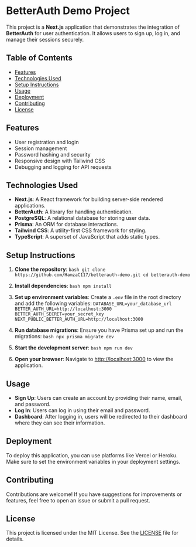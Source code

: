 # BetterAuth Demo Project

This project is a **Next.js** application that demonstrates the integration of **BetterAuth** for user authentication. It allows users to sign up, log in, and manage their sessions securely.

## Table of Contents

- [Features](#features)
- [Technologies Used](#technologies-used)
- [Setup Instructions](#setup-instructions)
- [Usage](#usage)
- [Deployment](#deployment)
- [Contributing](#contributing)
- [License](#license)

## Features

- User registration and login
- Session management
- Password hashing and security
- Responsive design with Tailwind CSS
- Debugging and logging for API requests

## Technologies Used

- **Next.js**: A React framework for building server-side rendered applications.
- **BetterAuth**: A library for handling authentication.
- **PostgreSQL**: A relational database for storing user data.
- **Prisma**: An ORM for database interactions.
- **Tailwind CSS**: A utility-first CSS framework for styling.
- **TypeScript**: A superset of JavaScript that adds static types.

## Setup Instructions

1. **Clone the repository**:   ```bash
   git clone https://github.com/HamzaC117/betterauth-demo.git
   cd betterauth-demo   ```

2. **Install dependencies**:   ```bash
   npm install   ```

3. **Set up environment variables**:
   Create a `.env` file in the root directory and add the following variables:   ```
   DATABASE_URL=your_database_url
   BETTER_AUTH_URL=http://localhost:3000
   BETTER_AUTH_SECRET=your_secret_key
   NEXT_PUBLIC_BETTER_AUTH_URL=http://localhost:3000   ```

4. **Run database migrations**:
   Ensure you have Prisma set up and run the migrations:   ```bash
   npx prisma migrate dev   ```

5. **Start the development server**:   ```bash
   npm run dev   ```

6. **Open your browser**:
   Navigate to [http://localhost:3000](http://localhost:3000) to view the application.

## Usage

- **Sign Up**: Users can create an account by providing their name, email, and password.
- **Log In**: Users can log in using their email and password.
- **Dashboard**: After logging in, users will be redirected to their dashboard where they can see their information.

## Deployment

To deploy this application, you can use platforms like Vercel or Heroku. Make sure to set the environment variables in your deployment settings.

## Contributing

Contributions are welcome! If you have suggestions for improvements or features, feel free to open an issue or submit a pull request.

## License

This project is licensed under the MIT License. See the [LICENSE](LICENSE) file for details.